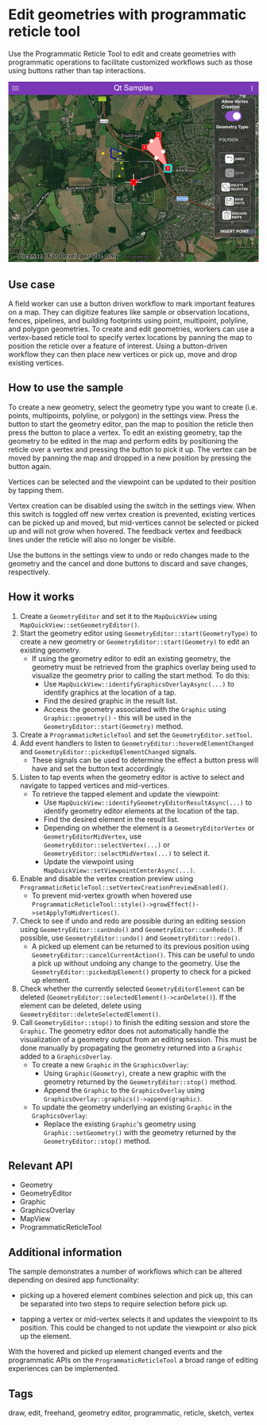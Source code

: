 # Edit geometries with programmatic reticle tool

Use the Programmatic Reticle Tool to edit and create geometries with programmatic operations to facilitate customized workflows such as those using buttons rather than tap interactions.

![](screenshot.png)

## Use case

A field worker can use a button driven workflow to mark important features on a map. They can digitize features like sample or observation locations, fences, pipelines, and building footprints using point, multipoint, polyline, and polygon geometries. To create and edit geometries, workers can use a vertex-based reticle tool to specify vertex locations by panning the map to position the reticle over a feature of interest. Using a button-driven workflow they can then place new vertices or pick up, move and drop existing vertices.

## How to use the sample

To create a new geometry, select the geometry type you want to create (i.e. points, multipoints, polyline, or polygon) in the settings view. Press the button to start the geometry editor, pan the map to position the reticle then press the button to place a vertex. To edit an existing geometry, tap the geometry to be edited in the map and perform edits by positioning the reticle over a vertex and pressing the button to pick it up. The vertex can be moved by panning the map and dropped in a new position by pressing the button again.

Vertices can be selected and the viewpoint can be updated to their position by tapping them.

Vertex creation can be disabled using the switch in the settings view. When this switch is toggled off new vertex creation is prevented, existing vertices can be picked up and moved, but mid-vertices cannot be selected or picked up and will not grow when hovered. The feedback vertex and feedback lines under the reticle will also no longer be visible.

Use the buttons in the settings view to undo or redo changes made to the geometry and the cancel and done buttons to discard and save changes, respectively.

## How it works

1. Create a `GeometryEditor` and set it to the `MapQuickView` using `MapQuickView::setGeometryEditor()`.
2. Start the geometry editor using `GeometryEditor::start(GeometryType)` to create a new geometry or `GeometryEditor::start(Geometry)` to edit an existing geometry.
    * If using the geometry editor to edit an existing geometry, the geometry must be retrieved from the graphics overlay being used to visualize the geometry prior to calling the start method. To do this:
        * Use `MapQuickView::identifyGraphicsOverlayAsync(...)` to identify graphics at the location of a tap.
        * Find the desired graphic in the result list.
        * Access the geometry associated with the `Graphic` using `Graphic::geometry()` - this will be used in the `GeometryEditor::start(Geometry)` method.
3. Create a `ProgrammaticReticleTool` and set the `GeometryEditor.setTool`.
4. Add event handlers to listen to `GeometryEditor::hoveredElementChanged` and `GeometryEditor::pickedUpElementChanged` signals.
    * These signals can be used to determine the effect a button press will have and set the button text accordingly.
5. Listen to tap events when the geometry editor is active to select and navigate to tapped vertices and mid-vertices.
    * To retrieve the tapped element and update the viewpoint:
        * Use `MapQuickView::identifyGeometryEditorResultAsync(...)` to identify geometry editor elements at the location of the tap.
        * Find the desired element in the result list.
        * Depending on whether the element is a `GeometryEditorVertex` or `GeometryEditorMidVertex`, use `GeometryEditor::selectVertex(...)` or `GeometryEditor::selectMidVertex(...)` to select it.
        * Update the viewpoint using `MapQuickView::setViewpointCenterAsync(...)`.
6. Enable and disable the vertex creation preview using `ProgrammaticReticleTool::setVertexCreationPreviewEnabled()`.
    * To prevent mid-vertex growth when hovered use `ProgrammaticReticleTool::style()->growEffect()->setApplyToMidVertices()`.
7. Check to see if undo and redo are possible during an editing session using `GeometryEditor::canUndo()` and `GeometryEditor::canRedo()`. If possible, use `GeometryEditor::undo()` and `GeometryEditor::redo()`.
    * A picked up element can be returned to its previous position using `GeometryEditor::cancelCurrentAction()`. This can be useful to undo a pick up without undoing any change to the geometry. Use the `GeometryEditor::pickedUpElement()` property to check for a picked up element.
8. Check whether the currently selected `GeometryEditorElement` can be deleted (`GeometryEditor::selectedElement()->canDelete()`). If the element can be deleted, delete using `GeometryEditor::deleteSelectedElement()`.
9. Call `GeometryEditor::stop()` to finish the editing session and store the `Graphic`. The geometry editor does not automatically handle the visualization of a geometry output from an editing session. This must be done manually by propagating the geometry returned into a `Graphic` added to a `GraphicsOverlay`.
    * To create a new `Graphic` in the `GraphicsOverlay`:
        * Using `Graphic(Geometry)`, create a new graphic with the geometry returned by the `GeometryEditor::stop()` method.
        * Append the `Graphic` to the `GraphicsOverlay` using `GraphicsOverlay::graphics()->append(graphic)`.
    * To update the geometry underlying an existing `Graphic` in the `GraphicsOverlay`:
        * Replace the existing `Graphic`'s geometry using `Graphic::setGeometry()` with the geometry returned by the `GeometryEditor::stop()` method.

## Relevant API

* Geometry
* GeometryEditor
* Graphic
* GraphicsOverlay
* MapView
* ProgrammaticReticleTool

## Additional information

The sample demonstrates a number of workflows which can be altered depending on desired app functionality:

* picking up a hovered element combines selection and pick up, this can be separated into two steps to require selection before pick up.

* tapping a vertex or mid-vertex selects it and updates the viewpoint to its position. This could be changed to not update the viewpoint or also pick up the element.

With the hovered and picked up element changed events and the programmatic APIs on the `ProgrammaticReticleTool` a broad range of editing experiences can be implemented.

## Tags

draw, edit, freehand, geometry editor, programmatic, reticle, sketch, vertex
